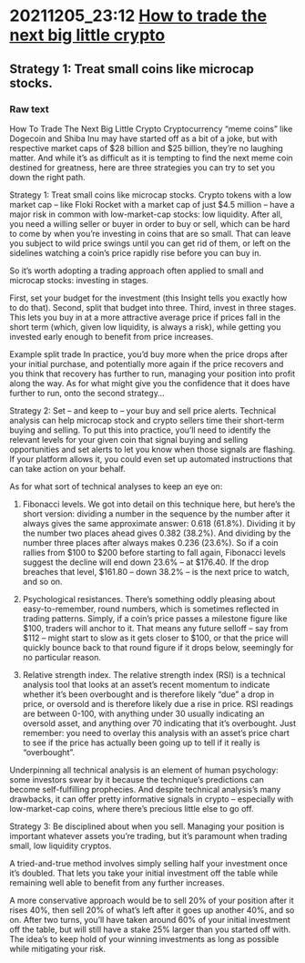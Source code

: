 # 20211205_23:12 [How to trade the next big little crypto](https://subscriptions.finimize.com/content/Q29udGVudFBpZWNlOjM4NjY=/how-trade-next-big-little-crypto)

## Strategy 1: Treat small coins like microcap stocks.



### Raw text


How To Trade The Next Big Little Crypto
Cryptocurrency “meme coins” like Dogecoin and Shiba Inu may have started off as a bit of a joke, but with respective market caps of $28 billion and $25 billion, they’re no laughing matter. And while it’s as difficult as it is tempting to find the next meme coin destined for greatness, here are three strategies you can try to set you down the right path.

Strategy 1: Treat small coins like microcap stocks.
Crypto tokens with a low market cap – like Floki Rocket with a market cap of just $4.5 million – have a major risk in common with low-market-cap stocks: low liquidity. After all, you need a willing seller or buyer in order to buy or sell, which can be hard to come by when you’re investing in coins that are so small. That can leave you subject to wild price swings until you can get rid of them, or left on the sidelines watching a coin’s price rapidly rise before you can buy in.

So it’s worth adopting a trading approach often applied to small and microcap stocks: investing in stages.

First, set your budget for the investment (this Insight tells you exactly how to do that). Second, split that budget into three. Third, invest in three stages. This lets you buy in at a more attractive average price if prices fall in the short term (which, given low liquidity, is always a risk), while getting you invested early enough to benefit from price increases.

Example split trade
In practice, you’d buy more when the price drops after your initial purchase, and potentially more again if the price recovers and you think that recovery has further to run, managing your position into profit along the way. As for what might give you the confidence that it does have further to run, onto the second strategy…

Strategy 2: Set – and keep to – your buy and sell price alerts.
Technical analysis can help microcap stock and crypto sellers time their short-term buying and selling. To put this into practice, you’ll need to identify the relevant levels for your given coin that signal buying and selling opportunities and set alerts to let you know when those signals are flashing. If your platform allows it, you could even set up automated instructions that can take action on your behalf.

As for what sort of technical analyses to keep an eye on:

1. Fibonacci levels.
We got into detail on this technique here, but here’s the short version: dividing a number in the sequence by the number after it always gives the same approximate answer: 0.618 (61.8%). Dividing it by the number two places ahead gives 0.382 (38.2%). And dividing by the number three places after always makes 0.236 (23.6%). So if a coin rallies from $100 to $200 before starting to fall again, Fibonacci levels suggest the decline will end down 23.6% – at $176.40. If the drop breaches that level, $161.80 – down 38.2% – is the next price to watch, and so on.

2. Psychological resistances.
There’s something oddly pleasing about easy-to-remember, round numbers, which is sometimes reflected in trading patterns. Simply, if a coin’s price passes a milestone figure like $100, traders will anchor to it. That means any future selloff – say from $112 – might start to slow as it gets closer to $100, or that the price will quickly bounce back to that round figure if it drops below, seemingly for no particular reason.

3. Relative strength index.
The relative strength index (RSI) is a technical analysis tool that looks at an asset’s recent momentum to indicate whether it’s been overbought and is therefore likely “due” a drop in price, or oversold and is therefore likely due a rise in price. RSI readings are between 0-100, with anything under 30 usually indicating an oversold asset, and anything over 70 indicating that it’s overbought. Just remember: you need to overlay this analysis with an asset’s price chart to see if the price has actually been going up to tell if it really is “overbought”.

Underpinning all technical analysis is an element of human psychology: some investors swear by it because the technique’s predictions can become self-fulfilling prophecies. And despite technical analysis’s many drawbacks, it can offer pretty informative signals in crypto – especially with low-market-cap coins, where there’s precious little else to go off.

Strategy 3: Be disciplined about when you sell.
Managing your position is important whatever assets you’re trading, but it’s paramount when trading small, low liquidity cryptos.

A tried-and-true method involves simply selling half your investment once it’s doubled. That lets you take your initial investment off the table while remaining well able to benefit from any further increases.

A more conservative approach would be to sell 20% of your position after it rises 40%, then sell 20% of what’s left after it goes up another 40%, and so on. After two turns, you’ll have taken around 60% of your initial investment off the table, but will still have a stake 25% larger than you started off with. The idea’s to keep hold of your winning investments as long as possible while mitigating your risk.

